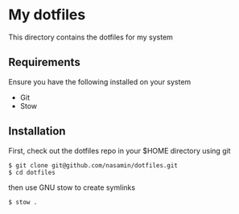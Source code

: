 # My dotfiles

This directory contains the dotfiles for my system

## Requirements

Ensure you have the following installed on your system

- Git
- Stow


## Installation

First, check out the dotfiles repo in your $HOME directory using git

```
$ git clone git@github.com/nasamin/dotfiles.git
$ cd dotfiles
```

then use GNU stow to create symlinks

```
$ stow .
```
